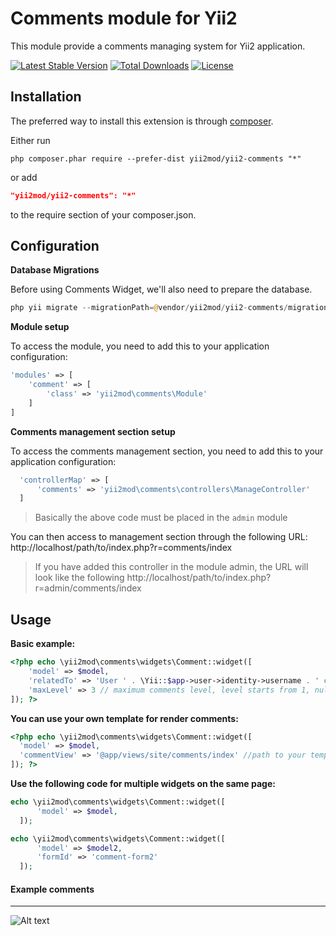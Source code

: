 Comments module for Yii2 
========================

This module provide a comments managing system for Yii2 application.

[![Latest Stable Version](https://poser.pugx.org/yii2mod/yii2-comments/v/stable)](https://packagist.org/packages/yii2mod/yii2-comments) 
[![Total Downloads](https://poser.pugx.org/yii2mod/yii2-comments/downloads)](https://packagist.org/packages/yii2mod/yii2-comments) 
[![License](https://poser.pugx.org/yii2mod/yii2-comments/license)](https://packagist.org/packages/yii2mod/yii2-comments)

Installation
------------

The preferred way to install this extension is through [composer](http://getcomposer.org/download/).

Either run

```
php composer.phar require --prefer-dist yii2mod/yii2-comments "*"
```

or add

```json
"yii2mod/yii2-comments": "*"
```

to the require section of your composer.json.


Configuration
-----------------------

**Database Migrations**

Before using Comments Widget, we'll also need to prepare the database.
```php
php yii migrate --migrationPath=@vendor/yii2mod/yii2-comments/migrations
```

**Module setup**

To access the module, you need to add this to your application configuration:
```php
'modules' => [
    'comment' => [
        'class' => 'yii2mod\comments\Module'
    ]
]
```

**Comments management section setup**

To access the comments management section, you need to add this to your application configuration:
```php
  'controllerMap' => [
      'comments' => 'yii2mod\comments\controllers\ManageController'
  ]  
```
> Basically the above code must be placed in the `admin` module

You can then access to management section through the following URL:
http://localhost/path/to/index.php?r=comments/index

> If you have added this controller in the module admin, the URL will look like the following
> http://localhost/path/to/index.php?r=admin/comments/index

Usage
-------------------
**Basic example:**
```php
<?php echo \yii2mod\comments\widgets\Comment::widget([
    'model' => $model,
    'relatedTo' => 'User ' . \Yii::$app->user->identity->username . ' commented on the page ' . \yii\helpers\Url::current(), // for example
    'maxLevel' => 3 // maximum comments level, level starts from 1, null - unlimited level. Defaults to `7`
]); ?>
```

**You can use your own template for render comments:**

  ```php
<?php echo \yii2mod\comments\widgets\Comment::widget([
    'model' => $model,
    'commentView' => '@app/views/site/comments/index' //path to your template
]); ?>
  ```
  
**Use the following code for multiple widgets on the same page:**
  ```php
echo \yii2mod\comments\widgets\Comment::widget([
        'model' => $model,
    ]);

echo \yii2mod\comments\widgets\Comment::widget([
        'model' => $model2,
        'formId' => 'comment-form2'
    ]); 
  ```
  
#### Example comments
-----
![Alt text](http://res.cloudinary.com/zfort/image/upload/v1467214676/comments-preview.png "Example comments")
